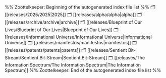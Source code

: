 %% Zoottelkeeper: Beginning of the autogenerated index file list  %%
🗂️ [[releases/2025/2025|2025]]
🗂️ [[releases/alpha/alpha|alpha]]
🗂️ [[releases/archive/archive|archive]]
🗂️ [[releases/Blueprint of Our Lives/Blueprint of Our Lives|Blueprint of Our Lives]]
🗂️ [[releases/Informational Universe/Informational Universe|Informational Universe]]
🗂️ [[releases/manifestos/manifestos|manifestos]]
🗂️ [[releases/patents/patents|patents]]
🗂️ [[releases/Sentient Bit-Stream/Sentient Bit-Stream|Sentient Bit-Stream]]
🗂️ [[releases/The Information Spectrum/The Information Spectrum|The Information Spectrum]]
%% Zoottelkeeper: End of the autogenerated index file list  %%
